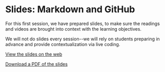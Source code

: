 # Slides: Markdown and GitHub

For this first session, we have prepared slides, to make sure the readings and videos are brought into context with the learning objectives.

We will not do slides every session--we will rely on students preparing in advance and provide contextualization via live coding.

[View the slides on the web](https://www.joemull.net/slides/markdown-and-github.html)

[Download a PDF of the slides](https://www.joemull.net/slides/markdown-and-github.pdf)
